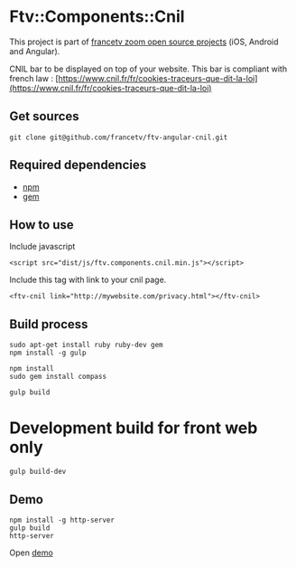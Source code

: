 # Ftv::Components::Cnil

This project is part of [francetv zoom open source projects](https://github.com/francetv/zoom-public) (iOS, Android and Angular).

CNIL bar to be displayed on top of your website. This bar is compliant with french law : [https://www.cnil.fr/fr/cookies-traceurs-que-dit-la-loi](https://www.cnil.fr/fr/cookies-traceurs-que-dit-la-loi)

## Get sources

```
git clone git@github.com/francetv/ftv-angular-cnil.git
```

## Required dependencies

- [npm](https://nodejs.org/)
- [gem](https://rubygems.org/)

## How to use

Include javascript

```
<script src="dist/js/ftv.components.cnil.min.js"></script>
```

Include this tag with link to your cnil page.

```
<ftv-cnil link="http://mywebsite.com/privacy.html"></ftv-cnil>
```

## Build process

```
sudo apt-get install ruby ruby-dev gem
npm install -g gulp

npm install
sudo gem install compass

gulp build
```

# Development build for front web only

```
gulp build-dev
```

## Demo

```
npm install -g http-server
gulp build
http-server
```

Open [demo](http://127.0.0.1:8080/demo.html)
